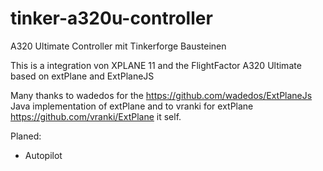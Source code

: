 # tinker-a320u-controller
A320 Ultimate Controller mit Tinkerforge Bausteinen

This is a integration von XPLANE 11 and the FlightFactor A320 Ultimate based on extPlane and ExtPlaneJS

Many thanks to wadedos for the https://github.com/wadedos/ExtPlaneJs Java implementation of extPlane and to vranki for extPlane https://github.com/vranki/ExtPlane it self.





Planed:
- Autopilot
